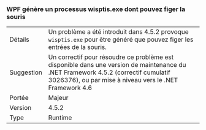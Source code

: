### <a name="wpf-spawns-a-wisptisexe-process-which-can-freeze-the-mouse"></a>WPF génère un processus wisptis.exe dont pouvez figer la souris

|   |   |
|---|---|
|Détails|Un problème a été introduit dans 4.5.2 provoque <code>wisptis.exe</code> pour être généré que pouvez figer les entrées de la souris.|
|Suggestion|Un correctif pour résoudre ce problème est disponible dans une version de maintenance du .NET Framework 4.5.2 (correctif cumulatif 3026376), ou par mise à niveau vers le .NET Framework 4.6|
|Portée|Majeur|
|Version|4.5.2|
|Type|Runtime|

